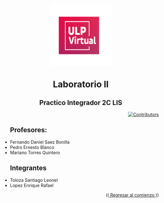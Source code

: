 <a name="readme-top"></a>
<br/>
<div align="center">

  <a href="https://github.com/Grupo-LDR/Repositorio-LIS">
    <img src="https://github.com/Grupo-LDR/Repositorio-LIS/blob/main/ulp.png" alt="Logo" width="200" height="200">
  </a>
  <div>
  <h1  align="center">Laboratorio II</h1>
  <h2>Practico Integrador 2C LIS</h2>
</div>
 <div align="right">

  [![Contributors][contributors-shield]][contributors-url]

</div> 
  <div align="left">
   <ul><h2>Profesores: </h2>
    <li> Fernando Daniel Saez Bonilla </li>
    <li>Pedro Ernesto Blanco </li>
    <li> Mariano Torres Quintero</li>
 </ul>
  
</div>
<div align="center">
<div>
<div align="left">
  <ul><h2>Integrantes</h2>
    <li> Toloza Santiago Leonel </li>
    <li> Lopez Enrique Rafael </li>
 </ul>
</div>
<p align="right">((<a href="#readme-top"> Regresar al comienzo </a>))</p>
<!--enlaces-->

[contributors-shield]: https://img.shields.io/badge/Contribuidores-11-orange?style=for-the-badge&logo=appveyor

[contributors-url]: https://github.com/Grupo-LDR/Repositorio-LIS/graphs/contributors

